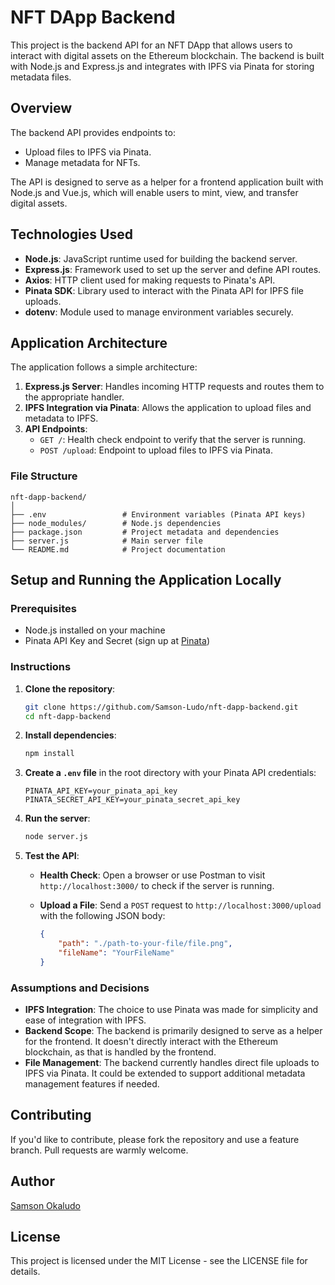 # NFT DApp Backend

This project is the backend API for an NFT DApp that allows users to interact with digital assets on the Ethereum blockchain. The backend is built with Node.js and Express.js and integrates with IPFS via Pinata for storing metadata files. 

## Overview

The backend API provides endpoints to:

- Upload files to IPFS via Pinata.
- Manage metadata for NFTs.

The API is designed to serve as a helper for a frontend application built with Node.js and Vue.js, which will enable users to mint, view, and transfer digital assets.

## Technologies Used

- **Node.js**: JavaScript runtime used for building the backend server.
- **Express.js**: Framework used to set up the server and define API routes.
- **Axios**: HTTP client used for making requests to Pinata's API.
- **Pinata SDK**: Library used to interact with the Pinata API for IPFS file uploads.
- **dotenv**: Module used to manage environment variables securely.

## Application Architecture

The application follows a simple architecture:

1. **Express.js Server**: Handles incoming HTTP requests and routes them to the appropriate handler.
2. **IPFS Integration via Pinata**: Allows the application to upload files and metadata to IPFS.
3. **API Endpoints**: 
   - `GET /`: Health check endpoint to verify that the server is running.
   - `POST /upload`: Endpoint to upload files to IPFS via Pinata.

### File Structure

```
nft-dapp-backend/
│
├── .env                 # Environment variables (Pinata API keys)
├── node_modules/        # Node.js dependencies
├── package.json         # Project metadata and dependencies
├── server.js            # Main server file
└── README.md            # Project documentation
```

## Setup and Running the Application Locally

### Prerequisites

- Node.js installed on your machine
- Pinata API Key and Secret (sign up at [Pinata](https://pinata.cloud/))

### Instructions

1. **Clone the repository**:
    ```bash
    git clone https://github.com/Samson-Ludo/nft-dapp-backend.git
    cd nft-dapp-backend
    ```

2. **Install dependencies**:
    ```bash
    npm install
    ```

3. **Create a `.env` file** in the root directory with your Pinata API credentials:
    ```
    PINATA_API_KEY=your_pinata_api_key
    PINATA_SECRET_API_KEY=your_pinata_secret_api_key
    ```

4. **Run the server**:
    ```bash
    node server.js
    ```

5. **Test the API**:

    - **Health Check**: Open a browser or use Postman to visit `http://localhost:3000/` to check if the server is running.
    
    - **Upload a File**:
      Send a `POST` request to `http://localhost:3000/upload` with the following JSON body:
      
      ```json
      {
          "path": "./path-to-your-file/file.png",
          "fileName": "YourFileName"
      }
      ```

### Assumptions and Decisions

- **IPFS Integration**: The choice to use Pinata was made for simplicity and ease of integration with IPFS.
- **Backend Scope**: The backend is primarily designed to serve as a helper for the frontend. It doesn't directly interact with the Ethereum blockchain, as that is handled by the frontend.
- **File Management**: The backend currently handles direct file uploads to IPFS via Pinata. It could be extended to support additional metadata management features if needed.

## Contributing

If you'd like to contribute, please fork the repository and use a feature branch. Pull requests are warmly welcome.

## Author

[Samson Okaludo](https://www.linkedin.com/in/samson-okaludo)

## License

This project is licensed under the MIT License - see the LICENSE file for details.

